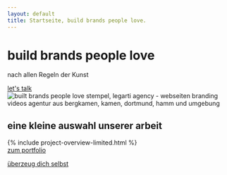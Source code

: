 ```yaml
---
layout: default
title: Startseite, build brands people love.
---
```


<!-- {% include notification.html %} -->

<div class="container home-landing-container">
    <div class="row mt-50">
      <div
        class="main-title-container text-center col-md-10 col-md-offset-1"
      >
        <h1 class="main-title bold text-center">
          build brands people love
        </h1>
        <p class="main-subtitle mt-50">
          <span class="light">nach allen Regeln der Kunst</span>
        </p>
      </div>
    </div>
    <div class="row mt-50">
      <div class="col-md-10 col-md-offset-1 container button-container">
        <a href="/contact" class="button primary-button"
          >let's talk</a
        >
      </div>
    </div>
    <div class="row home-landing-stamp-container hide-on-mobile">
      <div class="col-md-10 col-md-offset-1">
        <img
          id="stamp"
          class="home-landing-stamp"
          src="{{ site.baseurl }}/assets/img/hero-stamp.png"
          alt="built brands people love stempel, legarti agency - webseiten branding videos agentur aus bergkamen, kamen, dortmund, hamm und umgebung"
        />
      </div>
    </div>
  </div>
  <!-- unsere projekte -->
  <div class="container home-portoflio-selection-container mt-100">
    <div class="row">
      <div class="simple-section-heading-container col-xs-12">
        <h2 class="simple-section-heading">
          eine kleine auswahl unserer arbeit
        </h2>
      </div>
    </div>
    <div class="row mt-20">
      <div class="portoflio-selection-wrapper col-xs-12 no-padding">
      {% include project-overview-limited.html %}
      </div>
    </div>
    <div class="row mt-50">
      <div class="col-md-10 container button-container">
        <a href="projects" class="button primary-button"
          >zum portfolio</a
        >
      </div>
    </div>
  </div>
  <!-- PODCAST PREVIEW -->
  
  <!-- TETIMONIALS -->
  <div class="container home-testimonial-container mt-section">
    <div class="pagi-container hide-flex-on-mobile">
      <div class="pagi-inner-container"></div>
    </div>
    <div class="row testimonial-item">
      <div class="personal-information text-center">
        <img src="" alt="" class="avatar" />
        <p class="name"></p>
        <p class="title text-darkgrey"></p>
      </div>
      <p
        class="text-darkgrey quote read-text text-center mt-20 col-md-8 col-md-offset-2"
      ></p>
    </div>
    <div class="row mt-50">
      <div class="col-md-10  container button-container">
        <a href="contact" class="button primary-button"
          >überzeug dich selbst</a
        >
      </div>
    </div>
  </div>
